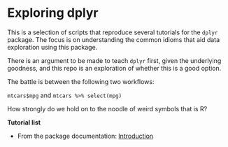 # Exploring dplyr

This is a selection of scripts that reproduce several tutorials for the `dplyr` package. The focus is on understanding the common idioms that aid data exploration using this package.

There is an argument to be made to teach `dplyr` first, given the underlying goodness, and this repo is an exploration of whether this is a good option.

The battle is between the following two workflows:

`mtcars$mpg` and `mtcars %>% select(mpg)`

How strongly do we hold on to the noodle of weird symbols that is R? 

**Tutorial list**

- From the package documentation: [Introduction](vignettes/Introduction.md)